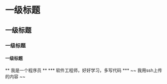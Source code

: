 # 一级标题 #
## 一级标题 ##
### 一级标题 ###
#### 一级标题 ####
** 我是一个程序员 **
*** 软件工程师，好好学习，多写代码 ***
~~ 我用ssh上传的内容 ~~
